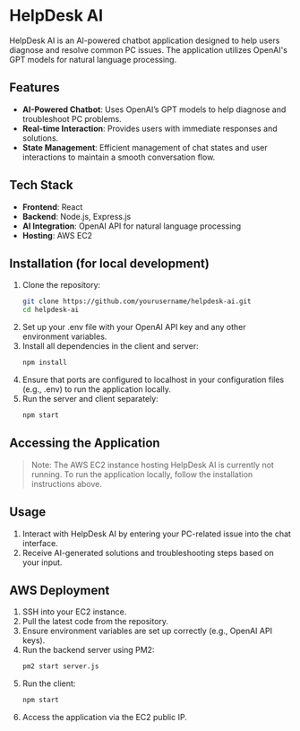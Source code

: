 # HelpDesk AI

HelpDesk AI is an AI-powered chatbot application designed to help users diagnose and resolve common PC issues. The application utilizes OpenAI's GPT models for natural language processing.

## Features

- **AI-Powered Chatbot**: Uses OpenAI’s GPT models to help diagnose and troubleshoot PC problems.
- **Real-time Interaction**: Provides users with immediate responses and solutions.
- **State Management**: Efficient management of chat states and user interactions to maintain a smooth conversation flow.
  
## Tech Stack

- **Frontend**: React
- **Backend**: Node.js, Express.js
- **AI Integration**: OpenAI API for natural language processing
- **Hosting**: AWS EC2

## Installation (for local development)

1. Clone the repository:
   ```bash
   git clone https://github.com/yourusername/helpdesk-ai.git
   cd helpdesk-ai
2. Set up your .env file with your OpenAI API key and any other environment variables.
3. Install all dependencies in the client and server:
   ```bash
   npm install
4. Ensure that ports are configured to localhost in your configuration files (e.g., .env) to run the application locally.
5. Run the server and client separately:
   ```bash
   npm start
## Accessing the Application
> Note: The AWS EC2 instance hosting HelpDesk AI is currently not running. To run the application locally, follow the installation instructions above.
## Usage
1. Interact with HelpDesk AI by entering your PC-related issue into the chat interface.
2. Receive AI-generated solutions and troubleshooting steps based on your input.

## AWS Deployment

1. SSH into your EC2 instance.
2. Pull the latest code from the repository.
3. Ensure environment variables are set up correctly (e.g., OpenAI API keys).
4. Run the backend server using PM2:
   ```bash
   pm2 start server.js
5. Run the client:
   ```bash
   npm start
6. Access the application via the EC2 public IP.

   

